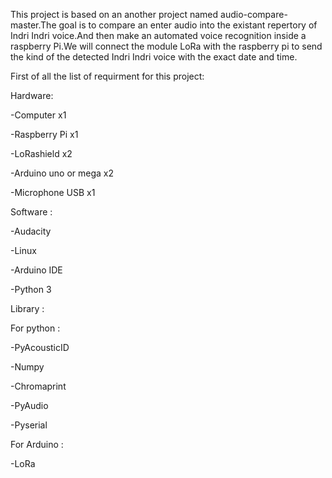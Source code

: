 This project is based on an another project named audio-compare-master.The goal is to compare an enter audio into the existant repertory of Indri Indri voice.And then make an automated voice recognition inside a raspberry Pi.We will connect the module LoRa with the raspberry pi to send the kind of the detected Indri Indri voice with the exact date and time.

First of all the list of requirment for this project:

Hardware:

 -Computer x1
 
 -Raspberry Pi x1
 
 -LoRashield x2
 
-Arduino uno or mega x2

-Microphone USB x1

Software :

-Audacity

-Linux

-Arduino IDE

-Python 3

Library :

For python :

-PyAcousticID

-Numpy

-Chromaprint

-PyAudio

-Pyserial

For Arduino :

-LoRa


